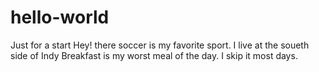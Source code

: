 # hello-world
Just for a start
Hey! there soccer is my favorite sport.
I live at the soueth side of Indy
Breakfast is my worst meal of the day. I 
skip it most days.
